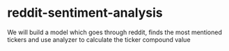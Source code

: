 # reddit-sentiment-analysis
We will build a model which goes through reddit, finds the most mentioned tickers and use analyzer to calculate the ticker compound value
